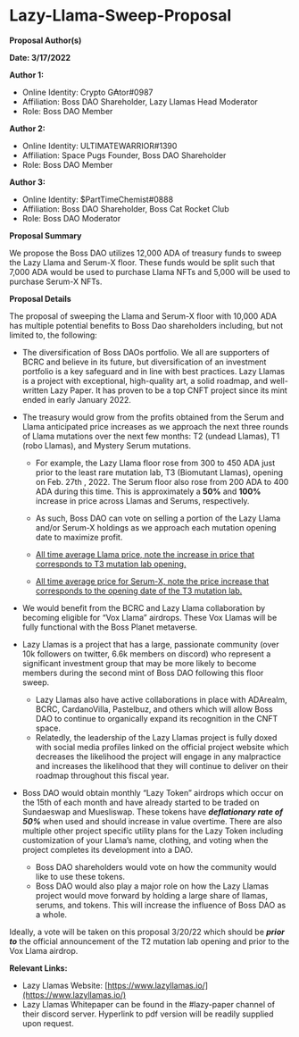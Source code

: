 # Lazy-Llama-Sweep-Proposal
**Proposal Author(s)**

**Date: 3/17/2022**

**Author 1:**

-   Online Identity: Crypto G₳tor#0987
-   Affiliation: Boss DAO Shareholder, Lazy Llamas Head Moderator
-   Role: Boss DAO Member

**Author 2:**

-   Online Identity: ULTIMATEWARRIOR#1390
-   Affiliation: Space Pugs Founder, Boss DAO Shareholder
-   Role: Boss DAO Member

**Author 3:**

-   Online Identity: $PartTimeChemist#0888
-   Affiliation: Boss DAO Shareholder, Boss Cat Rocket Club
-   Role: Boss DAO Moderator

**Proposal Summary**

We propose the Boss DAO utilizes 12,000 ADA of treasury funds to sweep the Lazy Llama and Serum-X floor. These funds would be split such that 7,000 ADA would be used to purchase Llama NFTs and 5,000 will be used to purchase Serum-X NFTs.

**Proposal Details**

The proposal of sweeping the Llama and Serum-X floor with 10,000 ADA has multiple potential benefits to Boss Dao shareholders including, but not limited to, the following:

 - The diversification of Boss DAOs portfolio. We all are supporters of BCRC and believe in its future, but diversification of an investment portfolio is a key safeguard and in line with best practices. Lazy Llamas is a project with exceptional, high-quality art, a solid roadmap, and well-written Lazy Paper. It has proven to be a top CNFT project since its mint ended in early January 2022.
 - The treasury would grow from the profits obtained from the Serum and Llama anticipated price increases as we approach the next three rounds of Llama mutations over the next few months: T2 (undead Llamas), T1 (robo Llamas), and Mystery Serum mutations.
	
	 - For example, the Lazy Llama floor rose from 300 to 450 ADA just prior to the least rare mutation lab, T3 (Biomutant Llamas), opening on Feb. 27th , 2022. The Serum floor also rose from 200 ADA to 400 ADA during this time. This is approximately a **50%** and **100%** increase in price across Llamas and Serums, respectively.
	 - As such, Boss DAO can vote on selling a portion of the Lazy Llama and/or Serum-X holdings as we approach each mutation opening date to maximize profit.
	 
	
	 - [All time average Llama price, note the increase in price that corresponds to T3 mutation lab opening.](https://cnftanalytics.io/php/searchStats.php/?search=Lazy%20Llamas,&search_type=2,&chart_type=2&time_range=trAllSelector)
	 - [All time average price for Serum-X, note the price increase that corresponds to the opening date of the T3 mutation lab.](https://cnftanalytics.io/php/searchStats.php/?search=Lazy%20Llamas%20Serum-X,&search_type=2,&chart_type=2&time_range=trAllSelector)
 - We would benefit from the BCRC and Lazy Llama collaboration by becoming eligible for “Vox Llama” airdrops. These Vox Llamas will be fully functional with the Boss Planet metaverse.
 
 - Lazy Llamas is a project that has a large, passionate community (over 10k followers on twitter, 6.6k members on discord) who represent a significant investment group that may be more likely to become members during the second mint of Boss DAO following this floor sweep.
	 - Lazy Llamas also have active collaborations in place with ADArealm, BCRC, CardanoVilla, Pastelbuz, and others which will allow Boss DAO to continue to organically expand its recognition in the CNFT space.
	 - Relatedly, the leadership of the Lazy Llamas project is fully doxed with social media profiles linked on the official project website which decreases the likelihood the project will engage in any malpractice and increases the likelihood that they will continue to deliver on their roadmap throughout this fiscal year.
 - Boss DAO would obtain monthly “Lazy Token” airdrops which occur on the 15th of each month and have already started to be traded on Sundaeswap and Muesliswap. These tokens have **_deflationary rate of 50%_** when used and should increase in value overtime. There are also multiple other project specific utility plans for the Lazy Token including customization of your Llama’s name, clothing, and voting when the project completes its development into a DAO.
	 - Boss DAO shareholders would vote on how the community would like to use these tokens.
	 - Boss DAO would also play a major role on how the Lazy Llamas project would move forward by holding a large share of llamas, serums, and tokens. This will increase the influence of Boss DAO as a whole.

Ideally, a vote will be taken on this proposal 3/20/22 which should be **_prior to_** the official announcement of the T2 mutation lab opening and prior to the Vox Llama airdrop.

**Relevant Links:**

-   Lazy Llamas Website: [https://www.lazyllamas.io/](https://www.lazyllamas.io/)
-   Lazy Llamas Whitepaper can be found in the #lazy-paper channel of their discord server. Hyperlink to pdf version will be readily supplied upon request.
